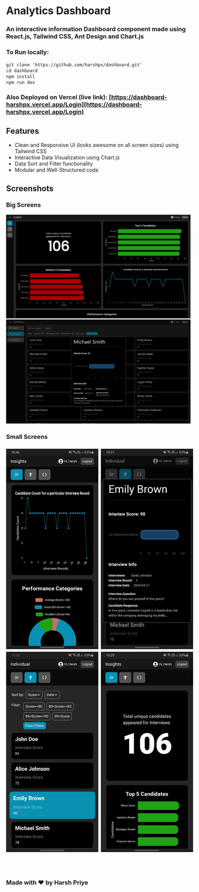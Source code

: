 # Analytics Dashboard
### An interactive information Dashboard component made using React.js, Tailwind CSS, Ant Design and Chart.js

### To Run locally:
```
git clone 'https://github.com/harshpx/dashboard.git'
cd dashboard
npm install
npm run dev
```

### Also Deployed on Vercel (live link): [https://dashboard-harshpx.vercel.app/Login](https://dashboard-harshpx.vercel.app/Login)

## Features
* Clean and Responsive UI (looks awesome on all screen sizes) using Tailwind CSS
* Interactive Data Visualization using Chart.js
* Data Sort and Filter functionality
* Modular and Well-Structured code

## Screenshots
<div>
<h3 style=''>Big Screens</h3>
<img src='./src/assets/ss/ss1.png'/>
<img src='./src/assets/ss/ss2.png'/>
</div>

<div style='display:flex; flex-direction:column; gap:0.5em'>
    <h3 style=''>Small Screens</h3>
    <div style='display:flex; gap:0.5em'>
        <img src='./src/assets/ss/ss3.jpeg' style='width:50%; height:50%'/>
        <img src='./src/assets/ss/ss4.jpeg' style='width:50%; height:50%'/>
    </div>
    <div style='display:flex; gap:0.5em'>
        <img src='./src/assets/ss/ss5.jpeg' style='width:50%; height:50%'/>
        <img src='./src/assets/ss/ss6.jpeg' style='width:50%; height:50%'/>
    </div>
</div>

<br/>
<br/>
<br/>

### Made with &hearts; by Harsh Priye